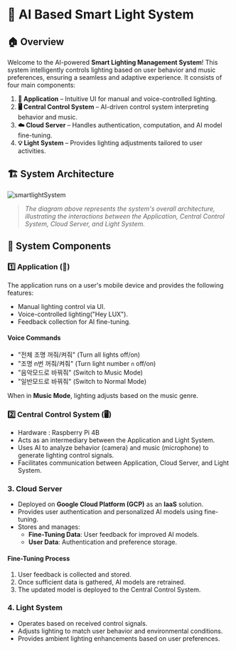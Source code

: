 # 🌟 AI Based Smart Light System

## 🏠 Overview
Welcome to the AI-powered **Smart Lighting Management System**! This system intelligently controls lighting based on user behavior and music preferences, ensuring a seamless and adaptive experience. It consists of four main components:

1. **📱 Application** – Intuitive UI for manual and voice-controlled lighting.
2. **🖥️ Central Control System** – AI-driven control system interpreting behavior and music.
3. **☁️ Cloud Server** – Handles authentication, computation, and AI model fine-tuning.
4. **💡 Light System** – Provides lighting adjustments tailored to user activities.
   
## 🏗️ System Architecture
![smartlightSystem](https://github.com/user-attachments/assets/4aef5308-0c3b-4830-8f2f-8d68ec5cf3b2)

> *The diagram above represents the system's overall architecture, illustrating the interactions between the Application, Central Control System, Cloud Server, and Light System.*

## 🔗 System Components

### 1️⃣ Application (📱)
The application runs on a user's mobile device and provides the following features:
- Manual lighting control via UI.
- Voice-controlled lighting("Hey LUX").
- Feedback collection for AI fine-tuning.

#### **Voice Commands**
- "전체 조명 꺼줘/켜줘" (Turn all lights off/on)
- "조명 n번 꺼줘/켜줘" (Turn light number `n` off/on)
- "음악모드로 바꿔줘" (Switch to Music Mode)
- "일반모드로 바꿔줘" (Switch to Normal Mode)

When in **Music Mode**, lighting adjusts based on the music genre.

### 2️⃣ Central Control System (🖥️)
- Hardware : Raspberry Pi 4B
- Acts as an intermediary between the Application and Light System.
- Uses AI to analyze behavior (camera) and music (microphone) to generate lighting control signals.
- Facilitates communication between Application, Cloud Server, and Light System.

### 3. Cloud Server
- Deployed on **Google Cloud Platform (GCP)** as an **IaaS** solution.
- Provides user authentication and personalized AI models using fine-tuning.
- Stores and manages:
  - **Fine-Tuning Data**: User feedback for improved AI models.
  - **User Data**: Authentication and preference storage.

#### **Fine-Tuning Process**
1. User feedback is collected and stored.
2. Once sufficient data is gathered, AI models are retrained.
3. The updated model is deployed to the Central Control System.

### 4. Light System
- Operates based on received control signals.
- Adjusts lighting to match user behavior and environmental conditions.
- Provides ambient lighting enhancements based on user preferences.
